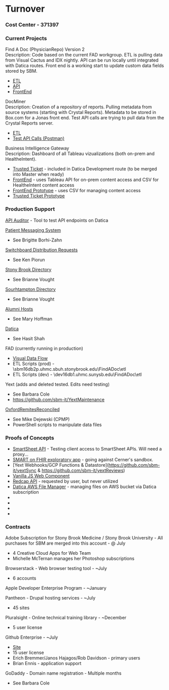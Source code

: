 # Turnover

### Cost Center - 371397


### Current Projects
Find A Doc (PhysicianRepo) Version 2  
Description: Code based on the current FAD workgroup.  ETL is pulling data from Visual Cactus and IDX nightly.  API can be run locally until integrated with Datica routes.  Front end is a working start to update custom data fields stored by SBM.
  * [ETL](https://github.com/sbm-it/PhysicianRepoETL)  
  * [API](https://github.com/sbm-it/PhysicianRepoAPI)  
  * [FrontEnd](https://github.com/sbm-it/PhysicianRepoClient)  

DocMiner  
Description: Creation of a repository of reports.  Pulling metadata from source systems (starting with Crystal Reports).  Metadata to be stored in Box.com for a Jonas front end.  Test API calls are trying to pull data from the Crystal Reports server.
  * [ETL](https://github.com/sbm-it/docminer_backend)  
  * [Test API Calls (Postman)](https://www.getpostman.com/collections/57d1ee6560859244e185)
  
Business Intelligence Gateway  
Description:  Dashboard of all Tableau vizualizations (both on-prem and HealtheIntent).  
  * [Trusted Ticket](https://github.com/sbm-it/Catalyze-PROD/tree/development/routes/tableautt) - included in Datica Development route (to be merged into Master when ready)
  * [FrontEnd](https://github.com/sbm-it/BIG-Dashboard) - uses Tableau API for on-prem content access and CSV for HealtheIntent content access  
  * [FrontEnd Prototype](https://github.com/sbm-it/BIG-Portal-Prototype) - uses CSV for managing content access  
  * [Trusted Ticket Prototype](https://github.com/sbm-it/tableauAuthentication)  

### Production Support  
[API Auditor](https://github.com/sbm-it/apiAuditor) - Tool to test API endpoints on Datica  

[Patient Messaging System](https://github.com/sbm-it/PatientMessagingSystem)  
  * See Brigitte Borhi-Zahn  
  
[Switchboard Distribution Requests](https://github.com/sbm-it/switchboard-distribution-request)  
  * See Ken Piorun
  
[Stony Brook Directory](https://github.com/sbm-it/StonyBrookDirectory)  
  * See Brianne Vought  
  
[Sourhtampton Directory](https://github.com/sbm-it/SouthamptonDirectory)  
  * See Brianne Vought  
  
[Alumni Hosts](https://github.com/sbm-it/AlumniMaps)  
  * See Mary Hoffman  
  
[Datica](https://github.com/sbm-it/Catalyze-PROD)  
  * See Hasit Shah  
  
FAD (currently running in production)
  * [Visual Data Flow](https://github.com/sbm-it/Turnover/blob/master/Find%20A%20Doctor%20Data%20Flow.png)
  * ETL Scripts (prod) - \\sbm16db2p.uhmc.sbuh.stonybrook.edu\FindADoc\etl
  * ETL Scripts (dev) - \\dev16db1.uhmc.sunysb.edu\FindADoc\etl  
  
Yext (adds and deleted tested.  Edits need testing)
  * See Barbara Cole
  * https://github.com/sbm-it/YextMaintenance  
  
[OxfordRemitesReconciled](https://github.com/sbm-it/OxfordRemitsReconciled)  
  * See Mike Dejewski (CPMP)
  * PowerShell scripts to manipulate data files  
  
  
### Proofs of Concepts  
  * [SmartSheet API](https://github.com/sbm-it/SmartSheetAPI) - Testing client access to SmartSheet APIs.  Will need a proxy...
  * [SMART on FHIR exploratory app](https://github.com/sbm-it/throughTheLookingGlass) - going against Cerner's sandbox.  
  * [Yext Webhooks/GCP Functions & Datastore](https://github.com/sbm-it/yextSync & https://github.com/sbm-it/yextReviews)  
  * [Vanilla JS Web Component](https://github.com/sbm-it/component)  
  * [Redcap API](https://github.com/sbm-it/redcap-neurology) - requested by user, but never utilized  
  * [Datica AWS File Manager](https://github.com/sbm-it/datica-file-manager) - managing files on AWS bucket via Datica subscription  
  * []()  
  * []()  
  * []()  
  * []()  
  

### Contracts
Adobe Subscription for Stony Brook Medicine / Stony Brook University - All purchases for SBM are merged into this account - @ July  
  * 4 Creative Cloud Apps for Web Team  
  * Michelle McTernan manages her Photoshop subscriptions  
  
Browserstack - Web browser testing tool - ~July  
  * 6 accounts  
  
Apple Developer Enterprise Program - ~January  

Pantheon - Drupal hosting services - ~July  
  * 45 sites  
  
Pluralsight - Online technical training library - ~December  
  * 5 user license    

Github Enterprise - ~July  
  * [Site](https://github.bmi.stonybrookmedicine.edu/)  
  * 15 user license  
  * Erich Bremmer/Janos Hajagos/Rob Davidson - primary users  
  * Brian Ennis - application support  
  
GoDaddy - Domain name registration - Multiple months
  * See Barbara Cole  
 
  


